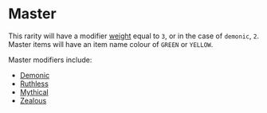 # Master

This rarity will have a modifier [weight](https://github.com/TheDarkTurnip/dark-dungeon/blob/master/algorithms/modifiers.md#weights) equal to `3`, or in the case of `demonic`, `2`. Master items will have an item name colour of `GREEN` or `YELLOW`.

Master modifiers include:

- [Demonic](https://github.com/TheDarkTurnip/dark-dungeon/blob/master/algorithms/modifiers.md#demonic)
- [Ruthless](https://github.com/TheDarkTurnip/dark-dungeon/blob/master/algorithms/modifiers.md#ruthless)
- [Mythical](https://github.com/TheDarkTurnip/dark-dungeon/blob/master/algorithms/modifiers.md#mythical)
- [Zealous](https://github.com/TheDarkTurnip/dark-dungeon/blob/master/algorithms/modifiers.md#zealous)